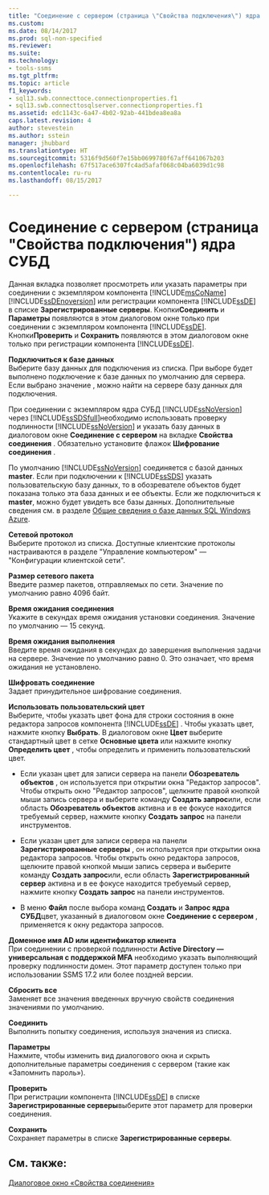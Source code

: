 ```yaml
---
title: "Соединение с сервером (страница \"Свойства подключения\") ядра СУБД | Документация Майкрософт"
ms.custom: 
ms.date: 08/14/2017
ms.prod: sql-non-specified
ms.reviewer: 
ms.suite: 
ms.technology:
- tools-ssms
ms.tgt_pltfrm: 
ms.topic: article
f1_keywords:
- sql13.swb.connecttoce.connectionproperties.f1
- sql13.swb.connecttosqlserver.connectionproperties.f1
ms.assetid: edc1143c-6a47-4b02-92ab-441bdea8ea8a
caps.latest.revision: 4
author: stevestein
ms.author: sstein
manager: jhubbard
ms.translationtype: HT
ms.sourcegitcommit: 5316f9d560f7e15bb0699780f67aff641067b203
ms.openlocfilehash: 67f517ace6307fc4ad5afaf068c04ba6039d1c98
ms.contentlocale: ru-ru
ms.lasthandoff: 08/15/2017

---
```

# <a name="connect-to-server-connection-properties-page-database-engine"></a>Соединение с сервером (страница "Свойства подключения") ядра СУБД
Данная вкладка позволяет просмотреть или указать параметры при соединении с экземпляром компонента [!INCLUDE[msCoName](../../includes/msconame_md.md)] [!INCLUDE[ssDEnoversion](../../includes/ssdenoversion_md.md)] или регистрации компонента [!INCLUDE[ssDE](../../includes/ssde_md.md)] в списке **Зарегистрированные серверы**. Кнопки**Соединить** и **Параметры** появляются в этом диалоговом окне только при соединении с экземпляром компонента [!INCLUDE[ssDE](../../includes/ssde_md.md)]. Кнопки**Проверить** и **Сохранить** появляются в этом диалоговом окне только при регистрации компонента [!INCLUDE[ssDE](../../includes/ssde_md.md)].  
  
**Подключиться к базе данных**  
Выберите базу данных для подключения из списка. При выборе **<default>** будет выполнено подключение к базе данных по умолчанию для сервера. Если выбрано значение **<Browse server>**, можно найти на сервере базу данных для подключения.  
  
При соединении с экземпляром ядра СУБД [!INCLUDE[ssNoVersion](../../includes/ssnoversion_md.md)] через [!INCLUDE[ssSDSfull](../../includes/sssdsfull_md.md)]необходимо использовать проверку подлинности [!INCLUDE[ssNoVersion](../../includes/ssnoversion_md.md)] и указать базу данных в диалоговом окне **Соединение с сервером** на вкладке **Свойства соединения** . Обязательно установите флажок **Шифрование соединения** .  
  
По умолчанию [!INCLUDE[ssNoVersion](../../includes/ssnoversion_md.md)] соединяется с базой данных **master**. Если при подключении к [!INCLUDE[ssSDS](../../includes/sssds_md.md)] указать пользовательскую базу данных, то в обозревателе объектов будет показана только эта база данных и ее объекты. Если же подключиться к **master**, можно будет увидеть все базы данных. Дополнительные сведения см. в разделе [Общие сведения о базе данных SQL Windows Azure](http://go.microsoft.com/fwlink/?LinkId=163948).  
  
**Сетевой протокол**  
Выберите протокол из списка. Доступные клиентские протоколы настраиваются в разделе "Управление компьютером" — "Конфигурации клиентской сети".  
  
**Размер сетевого пакета**  
Введите размер пакетов, отправляемых по сети. Значение по умолчанию равно 4096 байт.  
  
**Время ожидания соединения**  
Укажите в секундах время ожидания установки соединения. Значение по умолчанию — 15 секунд.  
  
**Время ожидания выполнения**  
Введите время ожидания в секундах до завершения выполнения задачи на сервере. Значение по умолчанию равно 0. Это означает, что время ожидания не установлено.  
  
**Шифровать соединение**  
Задает принудительное шифрование соединения.  
  
**Использовать пользовательский цвет**  
Выберите, чтобы указать цвет фона для строки состояния в окне редактора запросов компонента [!INCLUDE[ssDE](../../includes/ssde_md.md)] . Чтобы указать цвет, нажмите кнопку **Выбрать**. В диалоговом окне **Цвет** выберите стандартный цвет в сетке **Основные цвета** или нажмите кнопку **Определить цвет** , чтобы определить и применить пользовательский цвет.  
  
-   Если указан цвет для записи сервера на панели **Обозреватель объектов** , он используется при открытии окна "Редактор запросов". Чтобы открыть окно "Редактор запросов", щелкните правой кнопкой мыши запись сервера и выберите команду **Создать запрос**или, если область **Обозреватель объектов** активна и в ее фокусе находится требуемый сервер, нажмите кнопку **Создать запрос** на панели инструментов.  
  
-   Если указан цвет для записи сервера на панели **Зарегистрированные серверы** , он используется при открытии окна редактора запросов. Чтобы открыть окно редактора запросов, щелкните правой кнопкой мыши запись сервера и выберите команду **Создать запрос**или, если область **Зарегистрированный сервер** активна и в ее фокусе находится требуемый сервер, нажмите кнопку **Создать запрос** на панели инструментов.  
  
-   В меню **Файл** после выбора команд **Создать** и **Запрос ядра СУБД**цвет, указанный в диалоговом окне **Соединение с сервером** , применяется к окну редактора запросов.  
  
**Доменное имя AD или идентификатор клиента**  
При соединении с проверкой подлинности **Active Directory — универсальная с поддержкой MFA** необходимо указать выполняющий проверку подлинности домен. Этот параметр доступен только при использовании SSMS 17.2 или более поздней версии. 

**Сбросить все**  
Заменяет все значения введенных вручную свойств соединения значениями по умолчанию.  
  
**Соединить**  
Выполнить попытку соединения, используя значения из списка.  
  
**Параметры**  
Нажмите, чтобы изменить вид диалогового окна и скрыть дополнительные параметры соединения с сервером (такие как «Запомнить пароль»).  
  
**Проверить**  
При регистрации компонента [!INCLUDE[ssDE](../../includes/ssde_md.md)] в списке **Зарегистрированные серверы**выберите этот параметр для проверки соединения.  
  
**Сохранить**  
Сохраняет параметры в списке **Зарегистрированные серверы**.  
  
## <a name="see-also"></a>См. также:  
[Диалоговое окно «Свойства соединения»](../../ssms/f1-help/connection-properties-dialog-box.md)  
  

